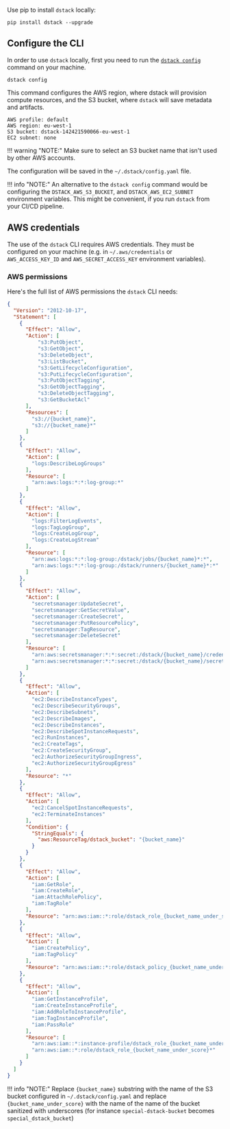 Use pip to install `dstack` locally:

```shell
pip install dstack --upgrade
```

## Configure the CLI

In order to use `dstack` locally, first you need to run the [`dstack config`](reference/cli/config.md) command 
on your machine.

```shell
dstack config
```

This command configures the AWS region, where dstack will provision compute resources, and
the S3 bucket, where `dstack` will save metadata and artifacts.

```shell
AWS profile: default
AWS region: eu-west-1
S3 bucket: dstack-142421590066-eu-west-1
EC2 subnet: none
```

!!! warning "NOTE:"
    Make sure to select an S3 bucket name that isn't used by other AWS accounts.

The configuration will be saved in the `~/.dstack/config.yaml` file.

!!! info "NOTE:"
    An alternative to the `dstack config` command would be configuring the `DSTACK_AWS_S3_BUCKET`,
    and `DSTACK_AWS_EC2_SUBNET` environment variables.
    This might be convenient, if you run `dstack` from your CI/CD pipeline.

## AWS credentials

The use of the `dstack` CLI requires AWS credentials. They must be configured on your machine
(e.g. in `~/.aws/credentials` or `AWS_ACCESS_KEY_ID` and `AWS_SECRET_ACCESS_KEY` environment variables).

### AWS permissions

Here's the full list of AWS permissions the `dstack` CLI needs:

```json
{
  "Version": "2012-10-17",
  "Statement": [
    {
      "Effect": "Allow",
      "Action": [
          "s3:PutObject",
          "s3:GetObject",
          "s3:DeleteObject",
          "s3:ListBucket",
          "s3:GetLifecycleConfiguration",
          "s3:PutLifecycleConfiguration",
          "s3:PutObjectTagging",
          "s3:GetObjectTagging",
          "s3:DeleteObjectTagging",
          "s3:GetBucketAcl"
      ],
      "Resources": [
        "s3://{bucket_name}",
        "s3://{bucket_name}*"
      ]
    },
    {
      "Effect": "Allow",
      "Action": [
        "logs:DescribeLogGroups"
      ],
      "Resource": [
        "arn:aws:logs:*:*:log-group:*"
      ]
    },
    {
      "Effect": "Allow",
      "Action": [
        "logs:FilterLogEvents",
        "logs:TagLogGroup",
        "logs:CreateLogGroup",
        "logs:CreateLogStream"
      ],
      "Resource": [
        "arn:aws:logs:*:*:log-group:/dstack/jobs/{bucket_name}*:*",
        "arn:aws:logs:*:*:log-group:/dstack/runners/{bucket_name}*:*"
      ]
    },
    {
      "Effect": "Allow",
      "Action": [
        "secretsmanager:UpdateSecret",
        "secretsmanager:GetSecretValue",
        "secretsmanager:CreateSecret",
        "secretsmanager:PutResourcePolicy",
        "secretsmanager:TagResource",
        "secretsmanager:DeleteSecret"
      ],
      "Resource": [
        "arn:aws:secretsmanager:*:*:secret:/dstack/{bucket_name}/credentials/*",
        "arn:aws:secretsmanager:*:*:secret:/dstack/{bucket_name}/secrets/*"
      ]
    },
    {
      "Effect": "Allow",
      "Action": [
        "ec2:DescribeInstanceTypes",
        "ec2:DescribeSecurityGroups",
        "ec2:DescribeSubnets",
        "ec2:DescribeImages",
        "ec2:DescribeInstances",
        "ec2:DescribeSpotInstanceRequests",
        "ec2:RunInstances",
        "ec2:CreateTags",
        "ec2:CreateSecurityGroup",
        "ec2:AuthorizeSecurityGroupIngress",
        "ec2:AuthorizeSecurityGroupEgress"
      ],
      "Resource": "*"
    },
    {
      "Effect": "Allow",
      "Action": [
        "ec2:CancelSpotInstanceRequests",
        "ec2:TerminateInstances"
      ],
      "Condition": {
        "StringEquals": {
          "aws:ResourceTag/dstack_bucket": "{bucket_name}"
        }
      }
    },
    {
      "Effect": "Allow",
      "Action": [
        "iam:GetRole",
        "iam:CreateRole",
        "iam:AttachRolePolicy",
        "iam:TagRole"
      ],
      "Resource": "arn:aws:iam::*:role/dstack_role_{bucket_name_under_score}*"
    },
    {
      "Effect": "Allow",
      "Action": [
        "iam:CreatePolicy",
        "iam:TagPolicy"
      ],
      "Resource": "arn:aws:iam::*:role/dstack_policy_{bucket_name_under_score}*"
    },
    {
      "Effect": "Allow",
      "Action": [
        "iam:GetInstanceProfile",
        "iam:CreateInstanceProfile",
        "iam:AddRoleToInstanceProfile",
        "iam:TagInstanceProfile",
        "iam:PassRole"
      ],
      "Resource": [
        "arn:aws:iam::*:instance-profile/dstack_role_{bucket_name_under_score}*",
        "arn:aws:iam::*:role/dstack_role_{bucket_name_under_score}*"
      ]
    }
  ]
}
```

!!! info "NOTE:"
    Replace `{bucket_name}` substring with the name of the S3 bucket configured in `~/.dstack/config.yaml` and replace `{bucket_name_under_score}` with the name of the name of the bucket sanitized with underscores
    (for instance `special-dstack-bucket` becomes `special_dstack_bucket`)